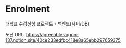 # Enrolment
대학교 수강신청 프로젝트 - 백엔드(서버/DB)


노션 URL:
https://agreeable-argon-137.notion.site/40ce233edfbc418e8a65ebb297659375
